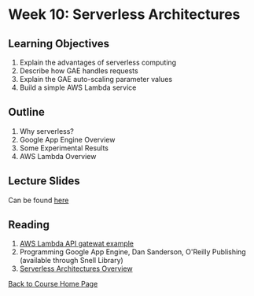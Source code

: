 # Week 10: Serverless Architectures

## Learning Objectives
1. Explain the advantages of serverless  computing
1. Describe how GAE handles requests
1. Explain the GAE auto-scaling parameter values
1. Build a simple AWS Lambda service

## Outline
1. Why serverless?
1. Google App Engine Overview
1. Some Experimental Results
1. AWS Lambda Overview

## Lecture Slides
Can be found [here](https://gortonator.github.io/bsds-6650/lectures/week-10-serverless/BSDS-2019-week-10.pdf)

## Reading
1. [AWS Lambda API gatewat example](http://www.texient.com/2016/02/java-building-restful-microservices-with-aws-lambda-and-api-gateway.html)
1. Programming Google App Engine, Dan Sanderson, O'Reilly Publishing (available through Snell Library)
1. [Serverless Architectures Overview](https://martinfowler.com/articles/serverless.html)

[Back to Course Home Page](https://gortonator.github.io/bsds-6650/)

